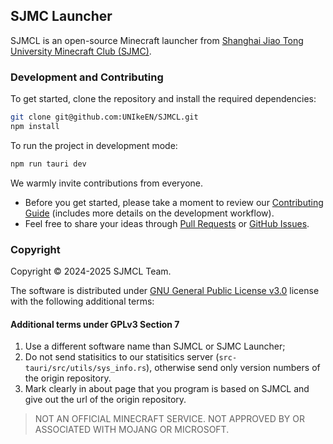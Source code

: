 ## SJMC Launcher

SJMCL is an open-source Minecraft launcher from [Shanghai Jiao Tong University Minecraft Club (SJMC)](https://mc.sjtu.cn/welcome/content/3/).

### Development and Contributing

To get started, clone the repository and install the required dependencies:

```bash
git clone git@github.com:UNIkeEN/SJMCL.git
npm install
```

To run the project in development mode:

```bash
npm run tauri dev
```

We warmly invite contributions from everyone. 

* Before you get started, please take a moment to review our [Contributing Guide](https://github.com/UNIkeEN/SJMCL/blob/main/CONTRIBUTING.md) (includes more details on the development workflow). 
* Feel free to share your ideas through [Pull Requests](https://github.com/UNIkeEN/SJMCL/pulls) or [GitHub Issues](https://github.com/UNIkeEN/SJMCL/issues).

### Copyright

Copyright © 2024-2025 SJMCL Team.

The software is distributed under [GNU General Public License v3.0](/LICENSE) license with the following additional terms:

#### Additional terms under GPLv3 Section 7

1. Use a different software name than SJMCL or SJMC Launcher;
2. Do not send statisitics to our statisitics server (`src-tauri/src/utils/sys_info.rs`), otherwise send only version numbers of the origin repository.
3. Mark clearly in about page that you program is based on SJMCL and give out the url of the origin repository.

> NOT AN OFFICIAL MINECRAFT SERVICE. NOT APPROVED BY OR ASSOCIATED WITH MOJANG OR MICROSOFT.

